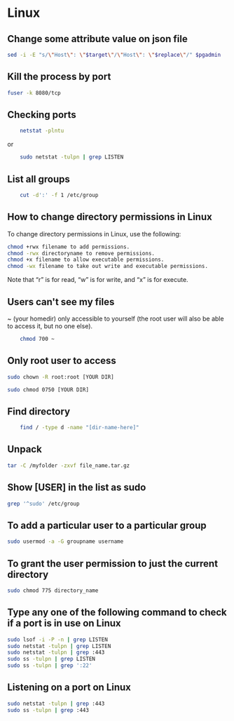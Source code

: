 # Linux 

## Change some attribute value on json file 
```bash
sed -i -E "s/\"Host\": \"$target\"/\"Host\": \"$replace\"/" $pgadmin
```

## Kill the process by port
```bash
fuser -k 8080/tcp 
```

## Checking ports

```bash
    netstat -plntu
``` 
   or
```bash
    sudo netstat -tulpn | grep LISTEN
```
## List all groups

```bash
    cut -d':' -f 1 /etc/group
```
## How to change directory permissions in Linux
To change directory permissions in Linux, use the following:
```bash
chmod +rwx filename to add permissions.
chmod -rwx directoryname to remove permissions.
chmod +x filename to allow executable permissions.
chmod -wx filename to take out write and executable permissions.
```
Note that “r” is for read, “w” is for write, and “x” is for execute. 

## Users can't see my files

~ (your homedir) only accessible to yourself (the root user will also be able to access it, but no one else).

```bash
    chmod 700 ~
```
## Only root user to access

```bash
sudo chown -R root:root [YOUR DIR]

sudo chmod 0750 [YOUR DIR]
```

## Find directory 
```bash
    find / -type d -name "[dir-name-here]" 
```

## Unpack
```bash
tar -C /myfolder -zxvf file_name.tar.gz
```

## Show [USER] in the list as sudo
```bash
grep '^sudo' /etc/group
```

## To add a particular user to a particular group
```bash
sudo usermod -a -G groupname username
```
## To grant the user permission to just the current directory
```bash
sudo chmod 775 directory_name
```
## Type any one of the following command to check if a port is in use on Linux
```bash
sudo lsof -i -P -n | grep LISTEN
sudo netstat -tulpn | grep LISTEN
sudo netstat -tulpn | grep :443
sudo ss -tulpn | grep LISTEN
sudo ss -tulpn | grep ':22'
```

## Listening on a port on Linux
```bash
sudo netstat -tulpn | grep :443
sudo ss -tulpn | grep :443
```
